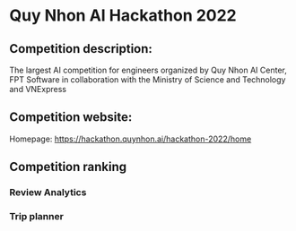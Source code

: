 # Quy Nhon AI Hackathon 2022

## Competition description:
The largest AI competition for engineers organized by Quy Nhon AI Center, FPT Software in collaboration with the Ministry of Science and Technology and VNExpress

## Competition website: 
Homepage: https://hackathon.quynhon.ai/hackathon-2022/home

## Competition ranking
### Review Analytics

### Trip planner

